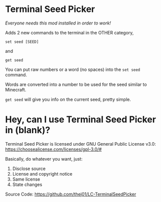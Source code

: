 # Terminal Seed Picker
*Everyone needs this mod installed in order to work!*

Adds 2 new commands to the terminal in the OTHER category,

`set seed [SEED]` 

and 

`get seed`

You can put raw numbers or a word (no spaces) into the `set seed` command.

Words are converted into a number to be used for the seed similar to Minecraft.

`get seed` will give you info on the current seed, pretty simple.

# Hey, can I use Terminal Seed Picker in (blank)?

Terminal Seed Picker is licensed under GNU General Public License v3.0: https://choosealicense.com/licenses/gpl-3.0/#

Basically, do whatever you want, just:

1. Disclose source
2. License and copyright notice
3. Same license
4. State changes

Source Code: https://github.com/thej01/LC-TerminalSeedPicker

